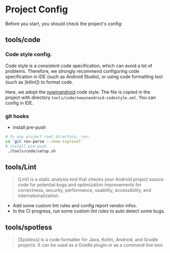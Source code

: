 # Project Config

Before you start, you should check the project's config:

## tools/code

### Code style config.

Code style is a consistent code specification, which can avoid a lot of problems. Therefore, we strongly recommend configuring code specification in IDE (such as Android Studio), or using code formatting tool (such as [ktlint]) to format code.

Here, we adopt the [nowinandroid][2] code style. The file is copied in the project with directory `tools/code/nowinandroid-codestyle.xml`. You can config in IDE.

### git hooks

+ install pre-push

```sh
# In any project root directory, run:
cd `git rev-parse --show-toplevel`
# install pre-push
 ./tools/code/setup.sh

```


## tools/Lint
> [Lint] is a static analysis tool that checks your Android project source code for potential bugs and optimization improvements for correctness, security, performance, usability, accessibility, and internationalization.

+ Add some custom lint rules and config report vendor infos.
+ In the CI progress, run some custom lint rules to auto detect some bugs.


[1]:https://developer.android.com/studio/write/lint
[2]:https://github.com/android/nowinandroid/blob/main/tools/nowinandroid-codestyle.xml


## tools/spotless
> [Spotless] is a code formatter for Java, Kotlin, Android, and Gradle projects. It can be used as a Gradle plugin or as a command line tool.

